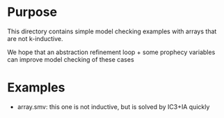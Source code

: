 # Purpose

This directory contains simple model checking examples with arrays that are not k-inductive.

We hope that an abstraction refinement loop + some prophecy variables can improve model checking of these cases

# Examples

* array.smv: this one is not inductive, but is solved by IC3+IA quickly
